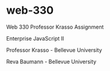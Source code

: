 # web-330
Web 330 Professor Krasso Assignment

Enterprise JavaScript II

Professor Krasso - Bellevue University

Reva Baumann - Bellevue University